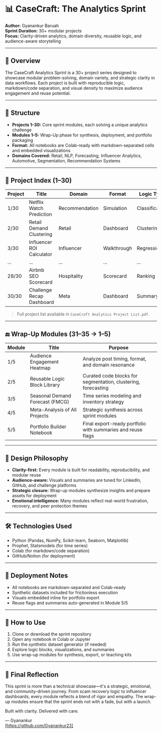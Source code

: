 # 📊 CaseCraft: The Analytics Sprint  
**Author:** Gyanankur Baruah  
**Sprint Duration:** 30+ modular projects  
**Focus:** Clarity-driven analytics, domain diversity, reusable logic, and audience-aware storytelling

---


## 🧭 Overview

The CaseCraft Analytics Sprint is a 30+ project series designed to showcase modular problem-solving, domain variety, and strategic clarity in data workflows. Each project is built with reproducible logic, markdown/code separation, and visual density to maximize audience engagement and reuse potential.

---

## 🧱 Structure

- **Projects 1–30:** Core sprint modules, each solving a unique analytics challenge  
- **Modules 1–5:** Wrap-Up phase for synthesis, deployment, and portfolio packaging  
- **Format:** All notebooks are Colab-ready with markdown-separated cells and embedded visualizations  
- **Domains Covered:** Retail, NLP, Forecasting, Influencer Analytics, Automotive, Segmentation, Recommendation Systems

---

## 📂 Project Index (1–30)

| Project | Title | Domain | Format | Logic Type |
|--------|-------|--------|--------|------------|
| 1/30 | Netflix Watch Prediction | Recommendation | Simulation | Classification |
| 2/30 | Retail Demand Clustering | Retail | Dashboard | Clustering |
| 3/30 | Influencer ROI Calculator | Influencer | Walkthrough | Regression |
| ... | ... | ... | ... | ... |
| 28/30 | Airbnb SEO Scorecard | Hospitality | Scorecard | Ranking |
| 30/30 | Challenge Recap Dashboard | Meta | Dashboard | Summary |

> Full project list available in `CaseCraft Analytics Project List.pdf`.

---

## 🔚 Wrap-Up Modules (31–35 → 1–5)

| Module | Title | Purpose |
|--------|-------|---------|
| 1/5 | Audience Engagement Heatmap | Analyze post timing, format, and domain resonance |
| 2/5 | Reusable Logic Block Library | Curated code blocks for segmentation, clustering, forecasting |
| 3/5 | Seasonal Demand Forecast (FMCG) | Time series modeling and inventory strategy |
| 4/5 | Meta-Analysis of All Projects | Strategic synthesis across sprint modules |
| 5/5 | Portfolio Builder Notebook | Final export-ready portfolio with summaries and reuse flags |

---

## 🧠 Design Philosophy

- **Clarity-first:** Every module is built for readability, reproducibility, and modular reuse  
- **Audience-aware:** Visuals and summaries are tuned for LinkedIn, GitHub, and challenge platforms  
- **Strategic closure:** Wrap-up modules synthesize insights and prepare assets for deployment  
- **Emotional intelligence:** Many modules reflect real-world frustration, recovery, and peer protection themes

---

## 🛠️ Technologies Used

- Python (Pandas, NumPy, Scikit-learn, Seaborn, Matplotlib)  
- Prophet, Statsmodels (for time series)  
- Colab (for markdown/code separation)  
- GitHub/Notion (for deployment)

---

## 📌 Deployment Notes

- All notebooks are markdown-separated and Colab-ready  
- Synthetic datasets included for frictionless execution  
- Visuals embedded inline for portfolio export  
- Reuse flags and summaries auto-generated in Module 5/5

---

## 🎯 How to Use

1. Clone or download the sprint repository  
2. Open any notebook in Colab or Jupyter  
3. Run the synthetic dataset generator (if needed)  
4. Explore logic blocks, visualizations, and summaries  
5. Use wrap-up modules for synthesis, export, or teaching kits

---

## 🏁 Final Reflection

This sprint is more than a technical showcase—it's a strategic, emotional, and community-driven journey. From scam recovery logic to influencer dashboards, every module reflects a blend of rigor and empathy. The wrap-up modules ensure that the sprint ends not with a fade, but with a launch.

Built with clarity. Delivered with care.

— Gyanankur  
[https://github.com/Gyanankur23]

